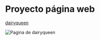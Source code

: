 # Proyecto página web
[dairyqueen](https://dairyqueen.com.mx/)

![Pagina de dairyqueen](https://github.com/amandamendoza/amandamendoza.github.io/blob/main/amazon/Captura%20dq.png)
